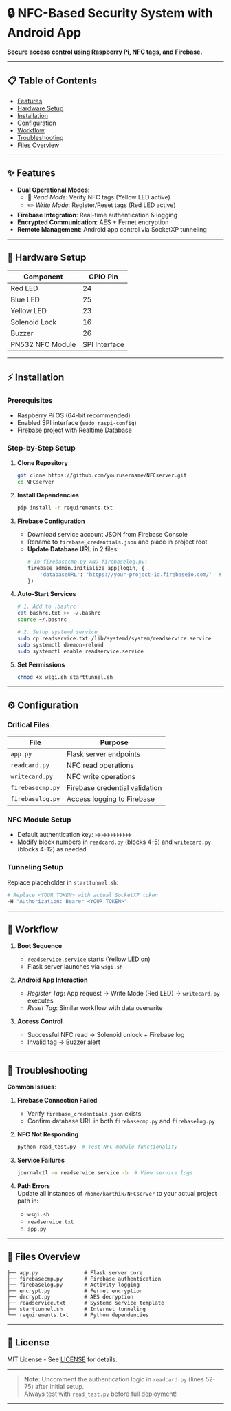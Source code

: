 # 🔒 NFC-Based Security System with Android App  
**Secure access control using Raspberry Pi, NFC tags, and Firebase.**  

---

## 📋 Table of Contents
- [Features](#-features)
- [Hardware Setup](#-hardware-setup)
- [Installation](#-installation)
- [Configuration](#%EF%B8%8F-configuration)
- [Workflow](#-workflow)
- [Troubleshooting](#-troubleshooting)
- [Files Overview](#-files-overview)

---

## ✨ Features
- **Dual Operational Modes**:  
  - 📖 *Read Mode*: Verify NFC tags (Yellow LED active)  
  - ✏️ *Write Mode*: Register/Reset tags (Red LED active)  
- **Firebase Integration**: Real-time authentication & logging  
- **Encrypted Communication**: AES + Fernet encryption  
- **Remote Management**: Android app control via SocketXP tunneling  

---

## 🔩 Hardware Setup
| Component       | GPIO Pin |
|-----------------|----------|
| Red LED         | 24       |
| Blue LED        | 25       |
| Yellow LED      | 23       |
| Solenoid Lock   | 16       |
| Buzzer          | 26       |
| PN532 NFC Module| SPI Interface |

---

## ⚡ Installation

### Prerequisites
- Raspberry Pi OS (64-bit recommended)
- Enabled SPI interface (`sudo raspi-config`)
- Firebase project with Realtime Database

### Step-by-Step Setup
1. **Clone Repository**
   ```bash
   git clone https://github.com/yourusername/NFCserver.git
   cd NFCserver
   ```

2. **Install Dependencies**
   ```bash
   pip install -r requirements.txt
   ```

3. **Firebase Configuration**
   - Download service account JSON from Firebase Console  
   - Rename to `firebase_credentials.json` and place in project root  
   - **Update Database URL** in 2 files:  
     ```python
     # In firebasecmp.py AND firebaselog.py:
     firebase_admin.initialize_app(login, {
         'databaseURL': 'https://your-project-id.firebaseio.com/'  # ← Replace this
     })
     ```

4. **Auto-Start Services**
   ```bash
   # 1. Add to .bashrc
   cat bashrc.txt >> ~/.bashrc
   source ~/.bashrc

   # 2. Setup systemd service
   sudo cp readservice.txt /lib/systemd/system/readservice.service
   sudo systemctl daemon-reload
   sudo systemctl enable readservice.service
   ```

5. **Set Permissions**
   ```bash
   chmod +x wsgi.sh starttunnel.sh
   ```

---

## ⚙️ Configuration

### Critical Files
| File               | Purpose                              |
|--------------------|--------------------------------------|
| `app.py`           | Flask server endpoints               |
| `readcard.py`      | NFC read operations                  |
| `writecard.py`     | NFC write operations                 |
| `firebasecmp.py`   | Firebase credential validation       |
| `firebaselog.py`   | Access logging to Firebase           |

### NFC Module Setup
- Default authentication key: `FFFFFFFFFFFF`  
- Modify block numbers in `readcard.py` (blocks 4-5) and `writecard.py` (blocks 4-12) as needed

### Tunneling Setup
Replace placeholder in `starttunnel.sh`:
```bash
# Replace <YOUR TOKEN> with actual SocketXP token
-H "Authorization: Bearer <YOUR TOKEN>" 
```

---

## 🔄 Workflow
1. **Boot Sequence**  
   - `readservice.service` starts (Yellow LED on)  
   - Flask server launches via `wsgi.sh`

2. **Android App Interaction**  
   - *Register Tag*: App request → Write Mode (Red LED) → `writecard.py` executes  
   - *Reset Tag*: Similar workflow with data overwrite  

3. **Access Control**  
   - Successful NFC read → Solenoid unlock + Firebase log  
   - Invalid tag → Buzzer alert  

---

## 🚨 Troubleshooting
**Common Issues**:
1. **Firebase Connection Failed**  
   - Verify `firebase_credentials.json` exists  
   - Confirm database URL in both `firebasecmp.py` and `firebaselog.py`  

2. **NFC Not Responding**  
   ```bash
   python read_test.py  # Test NFC module functionality
   ```

3. **Service Failures**  
   ```bash
   journalctl -u readservice.service -b  # View service logs
   ```

4. **Path Errors**  
   Update all instances of `/home/karthik/NFCserver` to your actual project path in:  
   - `wsgi.sh`  
   - `readservice.txt`  
   - `app.py`  

---

## 📂 Files Overview
```
├── app.py               # Flask server core
├── firebasecmp.py       # Firebase authentication
├── firebaselog.py       # Activity logging
├── encrypt.py           # Fernet encryption
├── decrypt.py           # AES decryption
├── readservice.txt      # Systemd service template
├── starttunnel.sh       # Internet tunneling
└── requirements.txt     # Python dependencies
```

---

## 📜 License
MIT License - See [LICENSE](LICENSE) for details.  

---

> **Note**: Uncomment the authentication logic in `readcard.py` (lines 52-75) after initial setup.  
> Always test with `read_test.py` before full deployment!

---
